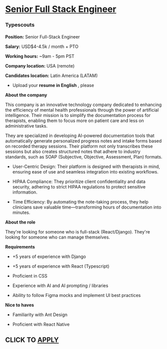 # [Senior Full Stack Engineer ](https://www.remotewlb.com/apply/senior-full-stack-engineer-139152)  
### Typescouts  
####  

**Position:** Senior Full-Stack Engineer

 **Salary:** USD$4-4.5k / month + PTO

 **Working hours:** ~9am - 5pm PST

 **Company location:** USA (remote)

 **Candidates location:** Latin America (LATAM)

  * Upload your **resume in English** , please

 **About the company**

This company is an innovative technology company dedicated to enhancing the efficiency of mental health professionals through the power of artificial intelligence. Their mission is to simplify the documentation process for therapists, enabling them to focus more on patient care and less on administrative tasks.

They are specialized in developing AI-powered documentation tools that automatically generate personalized progress notes and intake forms based on recorded therapy sessions. Their platform not only transcribes these sessions but also creates structured notes that adhere to industry standards, such as SOAP (Subjective, Objective, Assessment, Plan) formats.

  * User-Centric Design: Their platform is designed with therapists in mind, ensuring ease of use and seamless integration into existing workflows.

  * HIPAA Compliance: They prioritize client confidentiality and data security, adhering to strict HIPAA regulations to protect sensitive information.

  * Time Efficiency: By automating the note-taking process, they help clinicians save valuable time—transforming hours of documentation into minutes.

 **About the role**

They're looking for someone who is full-stack (React/Django). They're looking for someone who can manage themselves.

 **Requirements**

  * +5 years of experience with Django

  * +5 years of experience with React (Typescript)

  * Proficient in CSS

  * Experience with AI and AI prompting / libraries

  * Ability to follow Figma mocks and implement UI best practices

 **Nice to haves**

  * Familiarity with Ant Design

  * Proficient with React Native

  
## CLICK TO [APPLY](https://www.remotewlb.com/apply/senior-full-stack-engineer-139152)

